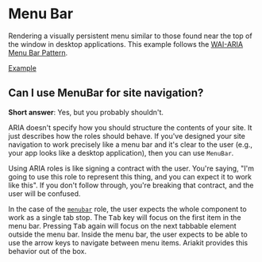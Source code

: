 # Menu Bar

<p data-description>
  Rendering a visually persistent menu similar to those found near the top of the window in desktop applications. This example follows the <a href="https://www.w3.org/WAI/ARIA/apg/patterns/menu/">WAI-ARIA Menu Bar Pattern</a>.
</p>

<a href="./index.tsx" data-playground>Example</a>

## Can I use MenuBar for site navigation?

**Short answer**: Yes, but you probably shouldn't.

ARIA doesn't specify how you should structure the contents of your site. It just describes how the roles should behave. If you've designed your site navigation to work precisely like a menu bar and it's clear to the user (e.g., your app looks like a desktop application), then you can use `MenuBar`.

Using ARIA roles is like signing a contract with the user. You're saying, "I'm going to use this role to represent this thing, and you can expect it to work like this". If you don't follow through, you're breaking that contract, and the user will be confused.

In the case of the [`menubar`](https://w3c.github.io/aria/#menubar) role, the user expects the whole component to work as a single tab stop. The <kbd>Tab</kbd> key will focus on the first item in the menu bar. Pressing <kbd>Tab</kbd> again will focus on the next tabbable element outside the menu bar. Inside the menu bar, the user expects to be able to use the arrow keys to navigate between menu items. Ariakit provides this behavior out of the box.
